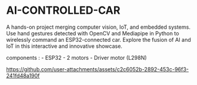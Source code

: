 # AI-CONTROLLED-CAR
A hands-on project merging computer vision, IoT, and embedded systems. Use hand gestures detected with OpenCV and Mediapipe in Python to wirelessly command an ESP32-connected car. Explore the fusion of AI and IoT in this interactive and innovative showcase.

components :
            - ESP32 
            - 2 motors 
            - Driver motor (L298N)

https://github.com/user-attachments/assets/c2c6052b-2892-453c-96f3-241fd48a190f

